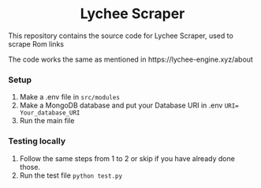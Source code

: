 <h1 align="center">Lychee Scraper</h1>

<p>This repository contains the source code for Lychee Scraper, used to scrape Rom links</p>
<p>The code works the same as mentioned in <a>https://lychee-engine.xyz/about</a></p>

<h3>Setup</h3>

1. Make a .env file in ```src/modules```
2. Make a MongoDB database and put your Database URI in .env ```URI= Your_database_URI```
3. Run the main file

<h3>Testing locally</h3>

1. Follow the same steps from 1 to 2 or skip if you have already done those.
2. Run the test file `python test.py`